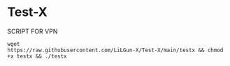 # Test-X
SCRIPT FOR VPN


```
wget
https://raw.githubusercontent.com/LiLGun-X/Test-X/main/testx && chmod +x testx && ./testx
```
